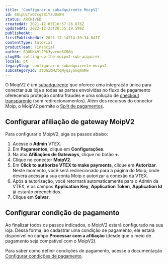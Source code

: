 ```yaml
---
title: 'Configurar o subadquirente MoipV2'
id: 4BipUcTxQ7cq2BiYzUDmEH
status: ARCHIVED
createdAt: 2021-12-03T16:57:26.876Z
updatedAt: 2022-12-23T20:35:19.599Z
publishedAt: 
firstPublishedAt: 2021-12-14T14:39:34.847Z
contentType: tutorial
productTeam: Financial
author: 6DODK49lJPk3yvcoe6GB6g
slugEN: setting-up-the-moipv2-sub-acquirer
locale: pt
legacySlug: configurar-o-subadquirente-moipv2
subcategoryId: 3tDGibM2tqMyqIyukqmmMw
---
```


O MoipV2 é um [subadquirente](/pt/tutorial/o-que-e-um-subadquirente) que oferece uma integração única para conectar sua loja a todas as partes envolvidas no fluxo de pagamento oferecendo proteção contra fraudes e uma solução de [checkout transparente](/pt/tutorial/o-que-e-checkout-transparente) (sem redirecionamentos). Além dos recursos do conector Moip, o MoipV2 permite o [Split de pagamentos](https://help.vtex.com/pt/tutorial/split-de-pagamento--6k5JidhYRUxileNolY2VLx?&utm_source=autocomplete#).

## Configurar afiliação de gateway MoipV2

Para configurar o MoipV2, siga os passos abaixo:

1. Acesse o __Admin__ VTEX.
2. Em __Pagamentos__, clique em __Configurações__.
3. Na aba __Afiliações de Gateways__, clique no botão __+__.
4. Clique no conector __MoipV2__.
5. Em __Click to authorize VTEX to make payments__, clique em __Autorizar__. Neste momento, você será redirecionado para a página do Moip, onde deverá acessar a sua conta Moip e autorizar a conexão da VTEX.
6. Após a autorização, você retornará automaticamente para o Admin da VTEX, e os campos __Application Key__, __Application Token__, __Application Id__ já estarão preenchidos.
7. Clique em __Salvar__.

## Configurar condição de pagamento

Ao finalizar todos os passos indicados, o MoipV2 estará configurado na sua loja. Dessa forma, ao cadastrar uma condição de pagamento, ele estará disponível no campo __Processar com a afiliação__ (desde que o meio de pagamento seja compatível com o MoipV2). 

Para saber como definir condições de pagamento, acesse a documentação [Configurar condições de pagamento](https://help.vtex.com/pt/tutorial/condicoes-de-pagamento).

